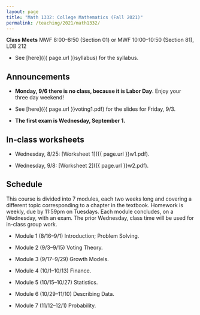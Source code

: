 ```yaml
---
layout: page
title: "Math 1332: College Mathematics (Fall 2021)"
permalink: /teaching/2021/math1332/
---
```


**Class Meets**  MWF 8:00–8:50 (Section 01) or MWF 10:00–10:50 (Section 81), LDB 212

* See [here]({{ page.url }}syllabus) for the syllabus.

Announcements
-------------

* **Monday, 9/6 there is no class, because it is Labor Day**. Enjoy your three day weekend!

* See [here]({{ page.url }}voting1.pdf) for the slides for Friday, 9/3.

* **The first exam is Wednesday, September 1.**

In-class worksheets
--------

* Wednesday, 8/25: [Worksheet 1]({{ page.url }}w1.pdf).

* Wednesday, 9/8: [Worksheet 2]({{ page.url }}w2.pdf).


Schedule
--------

This course is divided into 7 modules, each two weeks long and covering a different topic corresponding to a chapter in the textbook. Homework is weekly, due by 11:59pm on Tuesdays. Each module concludes, on a Wednesday, with an exam. The prior Wednesday, class time will be used for in-class group work.

* Module 1 (8/16–9/1) Introduction; Problem Solving.

* Module 2 (9/3–9/15) Voting Theory.

* Module 3 (9/17–9/29) Growth Models.

* Module 4 (10/1–10/13) Finance.

* Module 5 (10/15–10/27) Statistics.

* Module 6 (10/29–11/10) Describing Data.

* Module 7 (11/12–12/1) Probability.

